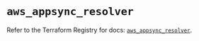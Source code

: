 # `aws_appsync_resolver`

Refer to the Terraform Registry for docs: [`aws_appsync_resolver`](https://registry.terraform.io/providers/hashicorp/aws/5.81.0/docs/resources/appsync_resolver).
